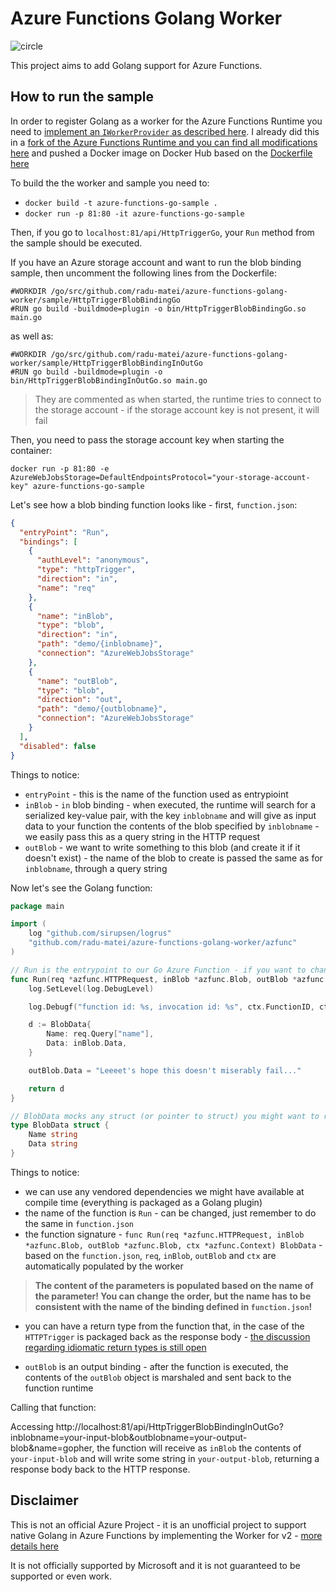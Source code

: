 Azure Functions Golang Worker
=============================

![circle](https://circleci.com/gh/radu-matei/azure-functions-golang-worker.png?style=shield&circle-token=:circle-token)

This project aims to add Golang support for Azure Functions.

How to run the sample
---------------------

In order to register Golang as a worker for the Azure Functions Runtime you need to [implement an `IWorkerProvider` as described here](https://github.com/Azure/azure-webjobs-sdk-script/wiki/Language-Extensibility).
I already did this in a [fork of the Azure Functions Runtime and you can find all modifications here](https://github.com/Azure/azure-webjobs-sdk-script/compare/dev...radu-matei:golang-worker) and pushed a Docker image on Docker Hub based on the [Dockerfile here](https://github.com/radu-matei/azure-webjobs-sdk-script/blob/golang-worker/Dockerfile)

To build the the worker and sample you need to:

- `docker build -t azure-functions-go-sample .`
- `docker run -p 81:80 -it azure-functions-go-sample`

Then, if you go to `localhost:81/api/HttpTriggerGo`, your `Run` method from the sample should be executed.

If you have an Azure storage account and want to run the blob binding sample, then uncomment the following lines from the Dockerfile:

```
#WORKDIR /go/src/github.com/radu-matei/azure-functions-golang-worker/sample/HttpTriggerBlobBindingGo
#RUN go build -buildmode=plugin -o bin/HttpTriggerBlobBindingGo.so main.go
```

as well as:

```
#WORKDIR /go/src/github.com/radu-matei/azure-functions-golang-worker/sample/HttpTriggerBlobBindingInOutGo
#RUN go build -buildmode=plugin -o bin/HttpTriggerBlobBindingInOutGo.so main.go
```

> They are commented as when started, the runtime tries to connect to the storage account - if the storage account key is not present, it will fail

Then, you need to pass the storage account key when starting the container:

`docker run -p 81:80 -e AzureWebJobsStorage=DefaultEndpointsProtocol="your-storage-account-key" azure-functions-go-sample`


Let's see how a blob binding function looks like - first, `function.json`:

```json
{
  "entryPoint": "Run",
  "bindings": [
    {
      "authLevel": "anonymous",
      "type": "httpTrigger",
      "direction": "in",
      "name": "req"
    },
    {
      "name": "inBlob",
      "type": "blob",
      "direction": "in",
      "path": "demo/{inblobname}",
      "connection": "AzureWebJobsStorage"
    },
    {
      "name": "outBlob",
      "type": "blob",
      "direction": "out",
      "path": "demo/{outblobname}",
      "connection": "AzureWebJobsStorage"
    }
  ],
  "disabled": false
}
```

Things to notice:

- `entryPoint` - this is the name of the function used as entrypioint
- `inBlob` - `in` blob binding - when executed, the runtime will search for a serialized key-value pair, with the key `inblobname` and will give as input data to your function the contents of the blob specified by `inblobname` - we easily pass this as a query string in the HTTP request
- `outBlob` - we want to write something to this blob (and create it if it doesn't exist) - the name of the blob to create is passed the same as for `inblobname`, through a query string

Now let's see the Golang function:

```go
package main

import (
	log "github.com/sirupsen/logrus"
	"github.com/radu-matei/azure-functions-golang-worker/azfunc"
)

// Run is the entrypoint to our Go Azure Function - if you want to change it, see function.json
func Run(req *azfunc.HTTPRequest, inBlob *azfunc.Blob, outBlob *azfunc.Blob, ctx *azfunc.Context) BlobData {
	log.SetLevel(log.DebugLevel)

	log.Debugf("function id: %s, invocation id: %s", ctx.FunctionID, ctx.InvocationID)

	d := BlobData{
		Name: req.Query["name"],
		Data: inBlob.Data,
	}

	outBlob.Data = "Leeeet's hope this doesn't miserably fail..."

	return d
}

// BlobData mocks any struct (or pointer to struct) you might want to return
type BlobData struct {
	Name string
	Data string
}

```

Things to notice:

- we can use any vendored dependencies we might have available at compile time (everything is packaged as a Golang plugin)
- the name of the function is `Run` - can be changed, just remember to do the same in `function.json`
- the function signature - `func Run(req *azfunc.HTTPRequest, inBlob *azfunc.Blob, outBlob *azfunc.Blob, ctx *azfunc.Context) BlobData` - based on the `function.json`, `req`, `inBlob`, `outBlob` and `ctx` are automatically populated by the worker

> **The content of the parameters is populated based on the name of the parameter! You can change the order, but the name has to be consistent with the name of the binding defined in `function.json`!**

- you can have a return type from the function that, in the case of the `HTTPTrigger` is packaged back as the response body - [the discussion regarding idiomatic return types is still open](https://github.com/radu-matei/azure-functions-golang-worker/issues/4)

- `outBlob` is an output binding - after the function is executed, the contents of the `outBlob` object is marshaled and sent back to the function runtime


Calling that function:

Accessing http://localhost:81/api/HttpTriggerBlobBindingInOutGo?inblobname=your-input-blob&outblobname=your-output-blob&name=gopher, the function will receive as `inBlob` the contents of `your-input-blob` and will write some string in `your-output-blob`, returning a response body back to the HTTP response.



Disclaimer
----------
This is not an official Azure Project - it is an unofficial project to support native Golang in Azure Functions by implementing the Worker for v2 - [more details here](https://github.com/Azure/azure-webjobs-sdk-script/wiki/Language-Extensibility)

It is not officially supported by Microsoft and it is not guaranteed to be supported or even work.
